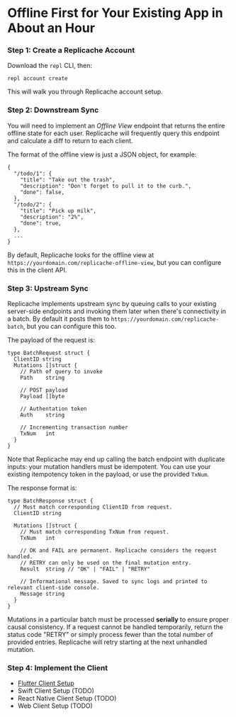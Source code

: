 # Offline First for Your Existing App in About an Hour

### Step 1: Create a Replicache Account

Download the `repl` CLI, then:

```
repl account create
```

This will walk you through Replicache account setup.

### Step 2: Downstream Sync

You will need to implement an *Offline View* endpoint  that returns the entire offline state for each user. Replicache will frequently query this endpoint and calculate a diff to return to each client.

The format of the offline view is just a JSON object, for example:

```
{
  "/todo/1": {
    "title": "Take out the trash",
    "description": "Don't forget to pull it to the curb.",
    "done": false,
  },
  "/todo/2": {
    "title": "Pick up milk",
    "description": "2%",
    "done": true,
  },
  ...
}
```

By default, Replicache looks for the offline view at `https://yourdomain.com/replicache-offline-view`, but you can
configure this in the client API.

### Step 3: Upstream Sync

Replicache implements upstream sync by queuing calls to your existing server-side endpoints and invoking them later when
there's connectivity in a batch. By default it posts them to `https://yourdomain.com/replicache-batch`, but you can configure this too.

The payload of the request is:

```
type BatchRequest struct {
  ClientID string
  Mutations []struct {
    // Path of query to invoke
    Path    string

    // POST payload
    Payload []byte

    // Authentation token
    Auth    string

    // Incrementing transaction number 
    TxNum   int
  }
}
```

Note that Replicache may end up calling the batch endpoint with duplicate inputs: your mutation handlers must be idempotent. You can use your existing itempotency token in the payload, or use the provided `TxNum`.

The response format is:

```
type BatchResponse struct {
  // Must match corresponding ClientID from request.
  ClientID string

  Mutations []struct {
    // Must match corresponding TxNum from request.
    TxNum   int

    // OK and FAIL are permanent. Replicache considers the request handled.
    // RETRY can only be used on the final mutation entry.
    Result  string // "OK" | "FAIL" | "RETRY"

    // Informational message. Saved to sync logs and printed to relevant client-side console.
    Message string
  }
}
```

Mutations in a particular batch must be processed **serially** to ensure proper causal consistency. If a request cannot be handled temporarily, return the status code "RETRY" or simply process fewer than the total number of provided entries. Replicache will retry starting at the next unhandled mutation.


### Step 4: Implement the Client

* [Flutter Client Setup](setup-flutter.md)
* Swift Client Setup (TODO)
* React Native Client Setup (TODO)
* Web Client Setup (TODO)
